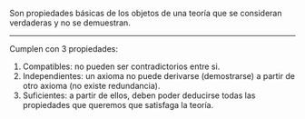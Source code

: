 Son propiedades básicas de los objetos de una teoría que se consideran verdaderas y no se demuestran.
***
Cumplen con 3 propiedades:
1. Compatibles: no pueden ser contradictorios entre si.
2. Independientes: un axioma no puede derivarse (demostrarse) a partir de otro axioma (no existe redundancia).
3. Suficientes: a partir de ellos, deben poder deducirse todas las propiedades que queremos que satisfaga la teoría.